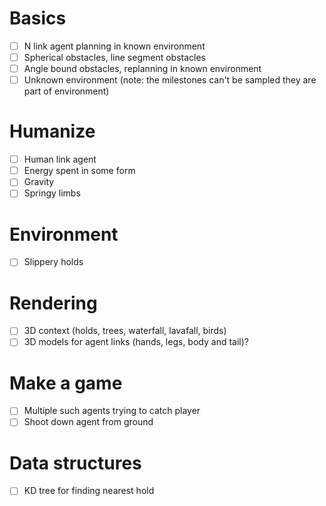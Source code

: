 # Basics
- [ ] N link agent planning in known environment
- [ ] Spherical obstacles, line segment obstacles
- [ ] Angle bound obstacles, replanning in known environment
- [ ] Unknown environment (note: the milestones can't be sampled they are part of environment)

# Humanize
- [ ] Human link agent
- [ ] Energy spent in some form
- [ ] Gravity
- [ ] Springy limbs

# Environment
- [ ] Slippery holds

# Rendering
- [ ] 3D context (holds, trees, waterfall, lavafall, birds)
- [ ] 3D models for agent links (hands, legs, body and tail)?

# Make a game
- [ ] Multiple such agents trying to catch player
- [ ] Shoot down agent from ground

# Data structures
- [ ] KD tree for finding nearest hold
